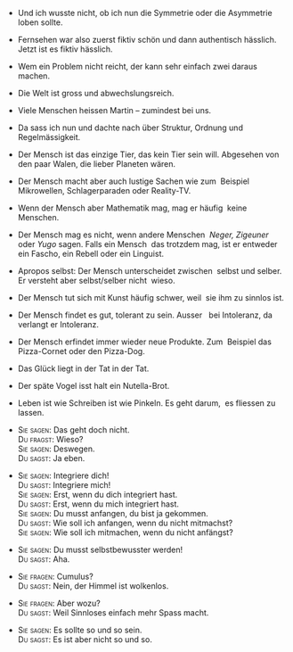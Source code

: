 -   Und ich wusste nicht, ob ich nun die Symmetrie oder die Asymmetrie
    loben sollte.

-   Fernsehen war also zuerst fiktiv schön und dann authentisch
    hässlich. Jetzt ist es fiktiv hässlich.

-   Wem ein Problem nicht reicht, der kann sehr einfach zwei daraus
    machen.

-   Die Welt ist gross und abwechslungsreich.

-   Viele Menschen heissen Martin – zumindest bei uns.

-   Da sass ich nun und dachte nach über Struktur, Ordnung und
    Regelmässigkeit.

-   Der Mensch ist das einzige Tier, das kein Tier sein will. Abgesehen
    von den paar Walen, die lieber Planeten wären.

-   ​Der Mensch macht aber auch lustige Sachen wie zum ​ ​Beispiel
    Mikrowellen, Schlagerparaden oder Reality-TV.

-   Wenn der Mensch aber Mathematik mag, mag er häufig ​ ​keine
    Menschen.

-   Der Mensch mag es nicht, wenn andere Menschen ​ ​*Neger, Zigeuner*
    oder *Yugo* sagen. Falls ein Mensch ​ ​das trotzdem mag, ist er
    entweder ein Fascho, ein Rebell oder ein Linguist.

-   Apropos selbst: Der Mensch unterscheidet zwischen ​ ​selbst und
    selber. Er versteht aber selbst/selber nicht ​ ​wieso.

-   Der Mensch tut sich mit Kunst häufig schwer, weil ​ ​sie ihm zu
    sinnlos ist.

-   Der Mensch findet es gut, tolerant zu sein. Ausser ​ ​ bei
    Intoleranz, da verlangt er Intoleranz.

-   Der Mensch erfindet immer wieder neue Produkte. Zum ​ ​Beispiel das
    Pizza-Cornet oder den Pizza-Dog.

-   Das Glück liegt in der Tat in der Tat.

-   Der späte Vogel isst halt ein Nutella-Brot.

-   Leben ist wie Schreiben ist wie Pinkeln.​ ​Es geht darum, ​ ​es
    fliessen zu lassen.

-   <span class="smallcaps">Sie sagen:</span> Das geht doch nicht.  
    <span class="smallcaps">Du fragst:</span> Wieso?  
    <span class="smallcaps">Sie sagen:</span> Deswegen.  
    <span class="smallcaps">Du sagst:</span> Ja eben.

- <span class="smallcaps">Sie sagen:</span> Integriere dich!  
<span class="smallcaps">Du sagst:</span> Integriere mich!  
<span class="smallcaps">Sie sagen:</span> Erst, wenn du dich integriert
hast.  
<span class="smallcaps">Du sagst:</span> Erst, wenn du mich integriert
hast.  
<span class="smallcaps">Sie sagen:</span> Du musst anfangen, du bist ja
gekommen.  
<span class="smallcaps">Du sagst:</span> Wie soll ich anfangen, wenn du
nicht mitmachst?  
<span class="smallcaps">Sie sagen:</span> Wie soll ich mitmachen, wenn
du nicht anfängst?

- <span class="smallcaps">Sie sagen:</span> Du musst selbstbewusster
werden!  
<span class="smallcaps">Du sagst:</span> Aha.

- <span class="smallcaps">Sie fragen:</span> Cumulus?  
<span class="smallcaps">Du sagst:</span> Nein, der Himmel ist wolkenlos.

- <span class="smallcaps">Sie fragen:</span> Aber wozu?  
<span class="smallcaps">Du sagst:</span> Weil Sinnloses einfach mehr
Spass macht.

- <span class="smallcaps">Sie sagen:</span> Es sollte so und so sein.  
<span class="smallcaps">Du sagst:</span> Es ist aber nicht so und so.

